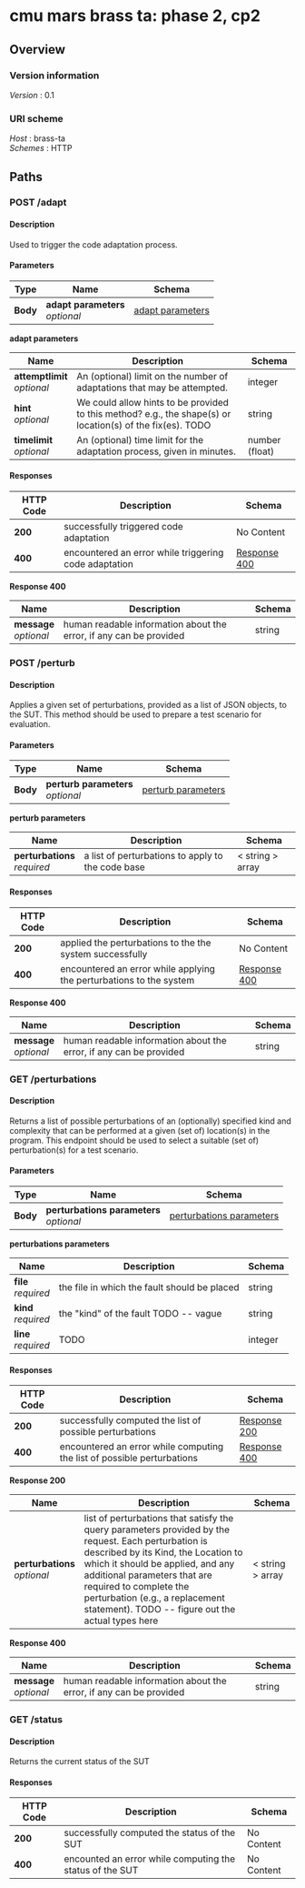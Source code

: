 # cmu mars brass ta: phase 2, cp2


<a name="overview"></a>
## Overview

### Version information
*Version* : 0.1


### URI scheme
*Host* : brass-ta  
*Schemes* : HTTP




<a name="paths"></a>
## Paths

<a name="adapt-post"></a>
### POST /adapt

#### Description
Used to trigger the code adaptation process.


#### Parameters

|Type|Name|Schema|
|---|---|---|
|**Body**|**adapt parameters**  <br>*optional*|[adapt parameters](#adapt-post-adapt-parameters)|

<a name="adapt-post-adapt-parameters"></a>
**adapt parameters**

|Name|Description|Schema|
|---|---|---|
|**attemptlimit**  <br>*optional*|An (optional) limit on the number of adaptations that may be attempted.|integer|
|**hint**  <br>*optional*|We could allow hints to be provided to this method? e.g., the shape(s) or location(s) of the fix(es). TODO|string|
|**timelimit**  <br>*optional*|An (optional) time limit for the adaptation process, given in minutes.|number (float)|


#### Responses

|HTTP Code|Description|Schema|
|---|---|---|
|**200**|successfully triggered code adaptation|No Content|
|**400**|encountered an error while triggering code adaptation|[Response 400](#adapt-post-response-400)|

<a name="adapt-post-response-400"></a>
**Response 400**

|Name|Description|Schema|
|---|---|---|
|**message**  <br>*optional*|human readable information about the error, if any can be provided|string|


<a name="perturb-post"></a>
### POST /perturb

#### Description
Applies a given set of perturbations, provided as a list of JSON objects, to the SUT. This method should be used to prepare a test scenario for evaluation.


#### Parameters

|Type|Name|Schema|
|---|---|---|
|**Body**|**perturb parameters**  <br>*optional*|[perturb parameters](#perturb-post-perturb-parameters)|

<a name="perturb-post-perturb-parameters"></a>
**perturb parameters**

|Name|Description|Schema|
|---|---|---|
|**perturbations**  <br>*required*|a list of perturbations to apply to the code base|< string > array|


#### Responses

|HTTP Code|Description|Schema|
|---|---|---|
|**200**|applied the perturbations to the the system successfully|No Content|
|**400**|encountered an error while applying the perturbations to the system|[Response 400](#perturb-post-response-400)|

<a name="perturb-post-response-400"></a>
**Response 400**

|Name|Description|Schema|
|---|---|---|
|**message**  <br>*optional*|human readable information about the error, if any can be provided|string|


<a name="perturbations-get"></a>
### GET /perturbations

#### Description
Returns a list of possible perturbations of an (optionally) specified kind and complexity that can be performed at a given (set of) location(s) in the program.  This endpoint should be used to select a suitable (set of) perturbation(s) for a test scenario.


#### Parameters

|Type|Name|Schema|
|---|---|---|
|**Body**|**perturbations parameters**  <br>*optional*|[perturbations parameters](#perturbations-get-perturbations-parameters)|

<a name="perturbations-get-perturbations-parameters"></a>
**perturbations parameters**

|Name|Description|Schema|
|---|---|---|
|**file**  <br>*required*|the file in which the fault should be placed|string|
|**kind**  <br>*required*|the "kind" of the fault TODO -- vague|string|
|**line**  <br>*required*|TODO|integer|


#### Responses

|HTTP Code|Description|Schema|
|---|---|---|
|**200**|successfully computed the list of possible perturbations|[Response 200](#perturbations-get-response-200)|
|**400**|encountered an error while computing the list of possible perturbations|[Response 400](#perturbations-get-response-400)|

<a name="perturbations-get-response-200"></a>
**Response 200**

|Name|Description|Schema|
|---|---|---|
|**perturbations**  <br>*optional*|list of perturbations that satisfy the query parameters provided by the request. Each perturbation is described by its Kind, the Location to which it should be applied, and any additional parameters that are required to complete the perturbation (e.g., a replacement statement). TODO -- figure out the actual types here|< string > array|

<a name="perturbations-get-response-400"></a>
**Response 400**

|Name|Description|Schema|
|---|---|---|
|**message**  <br>*optional*|human readable information about the error, if any can be provided|string|


<a name="status-get"></a>
### GET /status

#### Description
Returns the current status of the SUT


#### Responses

|HTTP Code|Description|Schema|
|---|---|---|
|**200**|successfully computed the status of the SUT|No Content|
|**400**|encounted an error while computing the status of the SUT|No Content|








